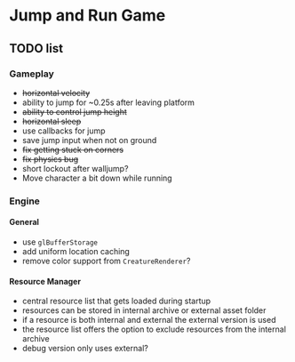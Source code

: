 # Jump and Run Game
## TODO list
### Gameplay
* ~~horizontal velocity~~
* ability to jump for ~0.25s after leaving platform
* ~~ability to control jump height~~
* ~~horizontal sleep~~
* use callbacks for jump
* save jump input when not on ground
* ~~fix getting stuck on corners~~
* ~~fix physics bug~~
* short lockout after walljump?
* Move character a bit down while running

### Engine
#### General
* use `glBufferStorage`
* add uniform location caching
* remove color support from `CreatureRenderer`?
#### Resource Manager
* central resource list that gets loaded during startup
* resources can be stored in internal archive or external asset folder
* if a resource is both internal and external the external version is used
* the resource list offers the option to exclude resources from the internal archive
* debug version only uses external?